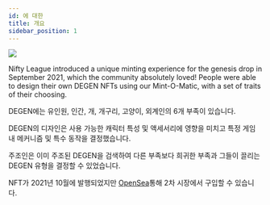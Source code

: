 ```yaml
---
id: 에 대한
title: 개요
sidebar_position: 1
---
```


![](/img/mintomatic.gif)

Nifty League introduced a unique minting experience for the genesis drop in September 2021, which the community absolutely loved! People were able to design their own DEGEN NFTs using our Mint-O-Matic, with a set of traits of their choosing.

DEGEN에는 유인원, 인간, 개, 개구리, 고양이, 외계인의 6개 부족이 있습니다.

DEGEN의 디자인은 사용 가능한 캐릭터 특성 및 액세서리에 영향을 미치고 특정 게임 내 메커니즘 및 특수 동작을 결정했습니다.

주조인은 이미 주조된 DEGEN을 검색하여 다른 부족보다 희귀한 부족과 그들이 끌리는 DEGEN 유형을 결정할 수 있었습니다.

NFT가 2021년 10월에 발행되었지만 [OpenSea](https://opensea.io/collection/niftydegen)통해 2차 시장에서 구입할 수 있습니다.
